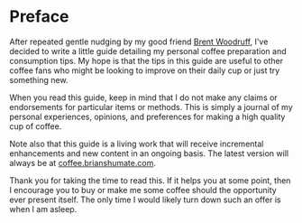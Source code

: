# Preface

After repeated gentle nudging by my good friend
[Brent Woodruff](http://www.brentwoodruff.com/),
I've decided to write a little guide detailing my personal coffee
preparation and consumption tips. My hope is that the tips in this
guide are useful to other coffee fans who might be looking to
improve on their daily cup or just try something new.

When you read this guide, keep in mind that I do not make any
claims or endorsements for particular items or methods. This is simply a journal of my personal experiences, opinions, and preferences for making a high quality cup of coffee.

Note also that this guide is a living work that will receive
incremental enhancements and new content in an ongoing basis. The
latest version will always be at
[coffee.brianshumate.com](http://coffee.brianshumate.com).

Thank you for taking the time to read this. If it helps
you at some point, then I encourage you to buy or make
me some coffee should the opportunity ever present itself.
The only time I would likely turn down such an offer is when I am asleep.
